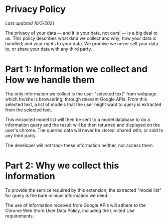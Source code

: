 # Privacy Policy

*Last updated 10/5/2021*

The privacy of your data — and it is your data, not ours! — is a big deal to us. This policy describes what data we collect and why; how your data is handled; and your rights to your data. We promise we never sell your data to, or share your data with any third party. 

# Part 1: Information we collect and How we handle them
The only information we collect is the user "selected text" from webpage which he/she is browsering, through relevant Google APIs. From this selected text, a list of models that the user might want to query is extracted from the selected text. 

This extracted model list will then be sent to a model database to do a information query and the result will be then returned and displayed on the user's chrome. The queried data will never be stored, shared with, or sold to any third party. 

The developer will not track these information neither, nor access them.  

# Part 2: Why we collect this information
To provide the service required by this extension, the extracted "model list" for query is the bare minium information we need. 

The use of information received from Google APIs will adhere to the Chrome Web Store User Data Policy, including the Limited Use requirements.

